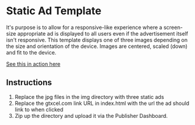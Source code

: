 # Static Ad Template

It's purpose is to allow for a responsive-like experience where a screen-size appropriate ad is displayed to all users even if the advertisement itself isn't responsive. This template displays one of three images depending on the size and orientation of the device. Images are centered, scaled (down) and fit to the device.

[See this in action here](http://turnstyle.texterity.com/turnstyle/misc/static_assets/index.html)

## Instructions

1. Replace the jpg files in the img directory with three static ads
2. Replace the gtxcel.com link URL in index.html with the url the ad should link to when clicked
3. Zip up the directory and upload it via the Publisher Dashboard.
